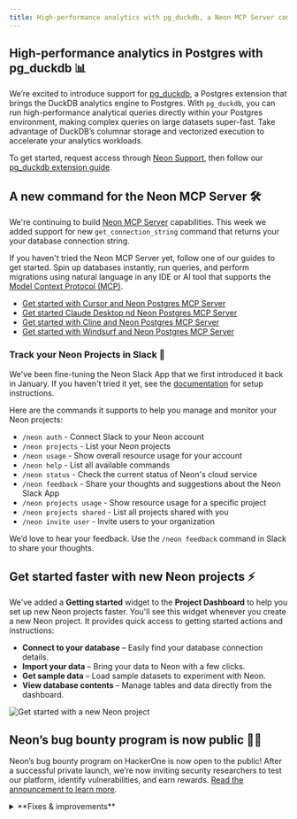 ```yaml
---
title: High-performance analytics with pg_duckdb, a Neon MCP Server command, and more
---
```


## High-performance analytics in Postgres with pg_duckdb 📊

We’re excited to introduce support for [pg_duckdb](https://github.com/duckdb/pg_duckdb), a Postgres extension that brings the DuckDB analytics engine to Postgres. With `pg_duckdb`, you can run high-performance analytical queries directly within your Postgres environment, making complex queries on large datasets super-fast. Take advantage of DuckDB’s columnar storage and vectorized execution to accelerate your analytics workloads.

To get started, request access through [Neon Support](https://console.neon.tech/app/projects?modal=support), then follow our [pg_duckdb extension guide](/docs/extensions/pg_duckdb).

## A new command for the Neon MCP Server 🛠️

We're continuing to build [Neon MCP Server](https://github.com/neondatabase-labs/mcp-server-neon) capabilities. This week we added support for new `get_connection_string` command that returns your your database connection string.

If you haven't tried the Neon MCP Server yet, follow one of our guides to get started. Spin up databases instantly, run queries, and perform migrations using natural language in any IDE or AI tool that supports the [Model Context Protocol (MCP)](https://docs.anthropic.com/en/docs/agents-and-tools/mcp).

- [Get started with Cursor and Neon Postgres MCP Server](https://neon.tech/guides/cursor-mcp-neon)
- [Get started Claude Desktop nd Neon Postgres MCP Server](https://neon.tech/guides/neon-mcp-server)
- [Get started with Cline and Neon Postgres MCP Server](https://neon.tech/guides/cline-mcp-neon)
- [Get started with Windsurf and Neon Postgres MCP Server](https://neon.tech/guides/windsurf-mcp-neon)

### Track your Neon Projects in Slack 💬

We've been fine-tuning the Neon Slack App that we first introduced it back in January. If you haven't tried it yet, see the [documentation](/docs/manage/slack-app) for setup instructions.

Here are the commands it supports to help you manage and monitor your Neon projects:

- `/neon auth` - Connect Slack to your Neon account
- `/neon projects` - List your Neon projects
- `/neon usage` - Show overall resource usage for your account
- `/neon help` - List all available commands
- `/neon status` - Check the current status of Neon's cloud service
- `/neon feedback` - Share your thoughts and suggestions about the Neon Slack App
- `/neon projects usage` - Show resource usage for a specific project
- `/neon projects shared` - List all projects shared with you
- `/neon invite user` - Invite users to your organization

We’d love to hear your feedback. Use the `/neon feedback` command in Slack to share your thoughts.

## Get started faster with new Neon projects ⚡

We've added a **Getting started** widget to the **Project Dashboard** to help you set up new Neon projects faster. You'll see this widget whenever you create a new Neon project. It provides quick access to getting started actions and instructions:

- **Connect to your database** – Easily find your database connection details.
- **Import your data** – Bring your data to Neon with a few clicks.
- **Get sample data** – Load sample datasets to experiment with Neon.
- **View database contents** – Manage tables and data directly from the dashboard.

![Get started with a new Neon project](/docs/relnotes/get_started_widget.png)

## Neon’s bug bounty program is now public 🕵️‍♂️

Neon’s bug bounty program on HackerOne is now open to the public! After a successful private launch, we’re now inviting security researchers to test our platform, identify vulnerabilities, and earn rewards. [Read the announcement to learn more](https://neon.tech/blog/neons-bug-bounty-program-with-hackerone-goes-public).

<details>

<summary>**Fixes & improvements**</summary>

- **Neon Console**

  We've repositioned the "new query" button in the Neon SQL Editor, bringing it a little closer to the action. You'll now find it at the top of the editor.
  ![sql editor new query button](/docs/relnotes/new_query_button.png)

- **Postgres extension update**

  The PostgreSQL Anonymizer (`anon`) extension, which was not officially supported in Neon but enabled for some users for evaluation, will be removed. Data anonymization support continues to be on our 2025 roadmap. We will contact known `anon` extension users directly by email before we fully remove the extension. If you are using the `anon` extension and have questions or concerns, please reach out to [Neon Support](https://console.neon.tech/app/projects?modal=support).

- **Drizzle Studio update**

  We updated the Drizzle Studio integration that powers the **Tables** page in the Neon Console to version 1.0.17. For the latest improvements and fixes, see the [Neon Drizzle Studio Integration Changelog](https://github.com/neondatabase/neon-drizzle-studio-changelog/blob/main/CHANGELOG.md).

</details>
